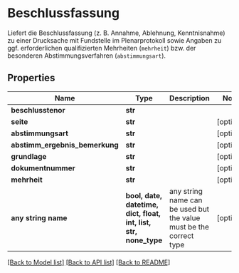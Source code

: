 # Beschlussfassung

Liefert die Beschlussfassung (z. B. Annahme, Ablehnung, Kenntnisnahme) zu einer Drucksache mit Fundstelle im Plenarprotokoll sowie Angaben zu ggf. erforderlichen qualifizierten Mehrheiten (`mehrheit`) bzw. der besonderen Abstimmungsverfahren (`abstimmungsart`).

## Properties
Name | Type | Description | Notes
------------ | ------------- | ------------- | -------------
**beschlusstenor** | **str** |  | 
**seite** | **str** |  | [optional] 
**abstimmungsart** | **str** |  | [optional] 
**abstimm_ergebnis_bemerkung** | **str** |  | [optional] 
**grundlage** | **str** |  | [optional] 
**dokumentnummer** | **str** |  | [optional] 
**mehrheit** | **str** |  | [optional] 
**any string name** | **bool, date, datetime, dict, float, int, list, str, none_type** | any string name can be used but the value must be the correct type | [optional]

[[Back to Model list]](../README.md#documentation-for-models) [[Back to API list]](../README.md#documentation-for-api-endpoints) [[Back to README]](../README.md)


